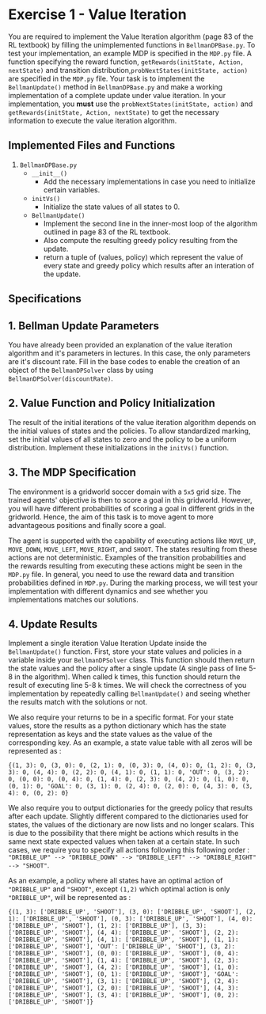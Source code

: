 # Exercise 1 - Value Iteration

You are required to implement the Value Iteration algorithm (page 83 of the RL textbook) by filling the unimplemented functions in `BellmanDPBase.py`. To test your implementation, an example MDP is specified in the `MDP.py` file.  A function specifying the reward function, `getRewards(initState, Action, nextState)` and transition distribution,`probNextStates(initState, action)` are specified in the `MDP.py` file. Your task is to implement the `BellmanUpdate()` method in `BellmanDPBase.py` and make a working implementation of a complete update under value iteration. In your implementation, you **must** use the `probNextStates(initState, action)` and `getRewards(initState, Action, nextState)` to get the necessary information to execute the value iteration algorithm.

## Implemented Files and Functions
1. `BellmanDPBase.py`
   - `__init__()`
     - Add the necessary implementations in case you need to initialize certain variables.
   - `initVs()`
     - Initialize the state values of all states to 0.
   - `BellmanUpdate()`
     - Implement the second line in the inner-most loop of the algorithm outlined in page 83 of the RL textbook.
     - Also compute the resulting greedy policy resulting from the update.
     - return a tuple of (values, policy) which represent the value of every state and greedy policy which results after an interation of the update.
   
## Specifications

## 1. Bellman Update Parameters
You have already been provided an explanation of the value iteration algorithm and it's parameters in lectures. In this case, the only parameters are it's discount rate. Fill in the base codes to enable the creation of an object of the `BellmanDPSolver` class by using `BellmanDPSolver(discountRate)`.

## 2. Value Function and Policy Initialization
The result of the initial iterations of the value iteration algorithm depends on the initial values of states and the policies. To allow standardized marking, set the initial values of all states to zero and the policy to be a uniform distribution. Implement these initializations in the `initVs()` function.

## 3. The MDP Specification
The environment is a gridworld soccer domain with a `5x5` grid size. The trained agents' objective is then to score a goal in this gridworld. However, you will have different probabilities of scoring a goal in different grids in the gridworld. Hence, the aim of this task is to move agent to more advantageous positions and finally score a goal.

The agent is supported with the capability of executing actions like `MOVE_UP`, `MOVE_DOWN`, `MOVE_LEFT`, `MOVE_RIGHT`, and `SHOOT`. The states resulting from these actions are not deterministic. Examples of the transition probabilities and the rewards resulting from executing these actions might be seen in the `MDP.py` file. In general, you need to use the reward data and transition probabilities defined in `MDP.py`. During the marking process, we will test your implementation with different dynamics and see whether you implementations matches our solutions.

## 4. Update Results
Implement a single iteration Value Iteration Update inside the `BellmanUpdate()` function. First, store your state values and policies in a variable inside your `BellmanDPSolver` class. This function should then return the state values and the policy after a single update (A single pass of line 5-8 in the algorithm). When called k times, this function should return the result of executing line 5-8 k times. We will check the correctness of you implementation by repeatedly calling `BellmanUpdate()` and seeing whether the results match with the solutions or not.

We also require your returns to be in a specific format. For your state values, store the results as a python dictionary which has the state representation as keys and the state values as the value of the corresponding key. As an example, a state value table with all zeros will be represented as :

`{(1, 3): 0, (3, 0): 0, (2, 1): 0, (0, 3): 0, (4, 0): 0, (1, 2): 0, (3, 3): 0, (4, 4): 0, (2, 2): 0, (4, 1): 0, (1, 1): 0, 'OUT': 0, (3, 2): 0, (0, 0): 0, (0, 4): 0, (1, 4): 0, (2, 3): 0, (4, 2): 0, (1, 0): 0, (0, 1): 0, 'GOAL': 0, (3, 1): 0, (2, 4): 0, (2, 0): 0, (4, 3): 0, (3, 4): 0, (0, 2): 0}`

We also require you to output dictionaries for the greedy policy that results after each update. Slightly different compared to the dictionaries used for states, the values of the dictionary are now lists and no longer scalars. This is due to the possibility that there might be actions which results in the same next state expected values when taken at a certain state. In such cases, we require you to specify all actions following this following order : `"DRIBBLE_UP" --> "DRIBBLE_DOWN" --> "DRIBBLE_LEFT" --> "DRIBBLE_RIGHT" --> "SHOOT"`.

As an example, a policy where all states have an optimal action of `"DRIBBLE_UP"` and `"SHOOT"`, except `(1,2)` which optimal action is only `"DRIBBLE_UP"`, will be represented as :

`{(1, 3): ['DRIBBLE_UP', 'SHOOT'], (3, 0): ['DRIBBLE_UP', 'SHOOT'], (2, 1): ['DRIBBLE_UP', 'SHOOT'], (0, 3): ['DRIBBLE_UP', 'SHOOT'], (4, 0): ['DRIBBLE_UP', 'SHOOT'], (1, 2): ['DRIBBLE_UP'], (3, 3): ['DRIBBLE_UP', 'SHOOT'], (4, 4): ['DRIBBLE_UP', 'SHOOT'], (2, 2): ['DRIBBLE_UP', 'SHOOT'], (4, 1): ['DRIBBLE_UP', 'SHOOT'], (1, 1): ['DRIBBLE_UP', 'SHOOT'], 'OUT': ['DRIBBLE_UP', 'SHOOT'], (3, 2): ['DRIBBLE_UP', 'SHOOT'], (0, 0): ['DRIBBLE_UP', 'SHOOT'], (0, 4): ['DRIBBLE_UP', 'SHOOT'], (1, 4): ['DRIBBLE_UP', 'SHOOT'], (2, 3): ['DRIBBLE_UP', 'SHOOT'], (4, 2): ['DRIBBLE_UP', 'SHOOT'], (1, 0): ['DRIBBLE_UP', 'SHOOT'], (0, 1): ['DRIBBLE_UP', 'SHOOT'], 'GOAL': ['DRIBBLE_UP', 'SHOOT'], (3, 1): ['DRIBBLE_UP', 'SHOOT'], (2, 4): ['DRIBBLE_UP', 'SHOOT'], (2, 0): ['DRIBBLE_UP', 'SHOOT'], (4, 3): ['DRIBBLE_UP', 'SHOOT'], (3, 4): ['DRIBBLE_UP', 'SHOOT'], (0, 2): ['DRIBBLE_UP', 'SHOOT']}`

